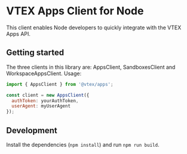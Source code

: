 # VTEX Apps Client for Node

This client enables Node developers to quickly integrate with the VTEX Apps API.

## Getting started

The three clients in this library are: AppsClient, SandboxesClient and WorkspaceAppsClient. Usage:

```js
import { AppsClient } from '@vtex/apps';

const client = new AppsClient({
  authToken: yourAuthToken,
  userAgent: myUserAgent
});
```

## Development

Install the dependencies (`npm install`) and run `npm run build`.

